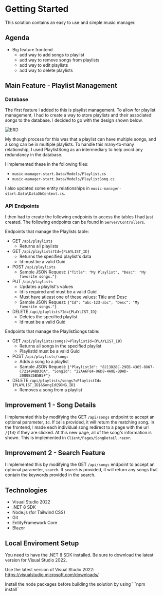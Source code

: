 # Getting Started #

This solution contains an easy to use and simple music manager.

## Agenda
- Big feature frontend
    - add way to add songs to playlist
    - add way to remove songs from playlists
    - add way to edit playlists
    - add way to delete playlists

## Main Feature - Playlist Management
### Database
The first feature I added to this is playlist management. To allow for
playlist management, I had to create a way to store playlists and their
associated songs to the database. I decided to go with the design shown
below.

![ERD](https://i.imgur.com/wrWHQ0X.png)

My though process for this was that a playlist can have multiple songs,
and a song can be in multiple playlists. To handle this many-to-many
relationship, I used PlaylistSong as an intermediary to help avoid
any redundancy in the database.

I implemented these in the following files:
- `music-manager-start.Data/Models/Playlist.cs`
- `music-manager-start.Data/Models/PlaylistSong.cs`

I also updated some entity relationships in `music-manager-start.Data\DataDbContext.cs`.

### API Endpoints
I then had to create the following endpoints to access the tables I had just created.
The following endpoints can be found in `Server/Controllers`.

Endpoints that manage the Playlists table:
- GET `/api/playlists`
    - Returns all playlists
- GET `/api/playlists?Id={PLAYLIST_ID}` 
    - Returns the specified playlist's data
    - Id must be a valid Guid
- POST `/api/playlists`
    - Sample JSON Request: `{"Title": "My Playlist", "Desc": "My favorite songs."}`
- PUT `/api/playlists` 
    - Updates a playlist's values
    - Id is required and must be a valid Guid
    - Must have atleast one of these values: Title and Desc
    - Sample JSON Request: `{"Id": "abc-123-abc", "Desc": "My favorite songs."}`
- DELETE `/api/playlists?Id={PLAYLIST_ID}`
    - Deletes the specified playlist
    - Id must be a valid Guid

Endpoints that manage the PlaylistSongs table:
- GET `/api/playlists/songs?=PlaylistId={PLAYLIST_ID}`
    - Returns all songs in the specified playlist
    - PlaylistId must be a valid Guid
- POST `/api/playlists/songs`
    - Adds a song to a playlist
    - Sample JSON Request: `{"PlaylistId": "8213D28C-29EB-4365-8867-C721494BD30A", "SongId": "22AA6F84-06D8-4A0E-BDAD-3000B35B5B5F"}`
- DELETE `/api/playlists/songs?=PlaylistId={PLAYLIST_ID}&SongId{SONG_ID}`
    - Removes a song from a playlist

## Improvement 1 - Song Details
I implemented this by modifying the GET `/api/songs` endpoint to accept an
optional parameter, `Id`. If `Id` is provided, it will return the matching
song. In the frontend, I made each individual song redirect to a page with
the url `/{Id}` if they are clicked. At this new page, all of the song's
information is shown. This is implemented in `Client/Pages/SongDetail.razor`.

## Improvement 2 - Search Feature
I implemented this by modifying the GET `/api/songs` endpoint to accept an
optional parameter, `search`. If `search` is provided, it will return any
songs that contain the keywords provided in the search.

## Technologies
- Visual Studio 2022 
- .NET 8 SDK
- Node.js (for Tailwind CSS)
- Git
- EntityFramework Core 
- Blazor


## Local Enviroment Setup
You need to have the .NET 8 SDK installed. Be sure to download the latest version for Visual Studio 2022.

Use the latest version of Visual Studio 2022: https://visualstudio.microsoft.com/downloads/

Install the node packages before building the solution by using ```npm install``


